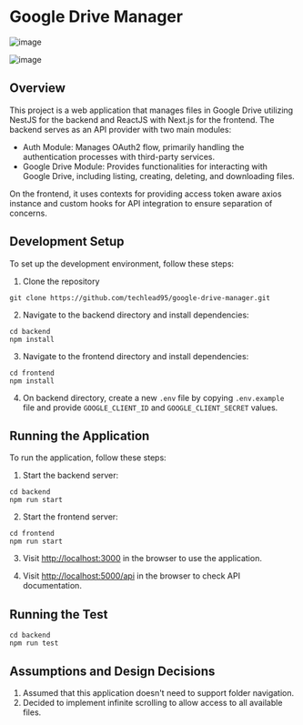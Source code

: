 # Google Drive Manager
![image](https://github.com/user-attachments/assets/692992ce-b379-4aa2-a463-a33c54d06982)

![image](https://github.com/user-attachments/assets/c1997984-67d2-410f-8aa5-5991f321a15c)


## Overview
This project is a web application that manages files in Google Drive utilizing NestJS for the backend and ReactJS with Next.js for the frontend. The backend serves as an API provider with two main modules:
- Auth Module: Manages OAuth2 flow, primarily handling the authentication processes with third-party services.
- Google Drive Module: Provides functionalities for interacting with Google Drive, including listing, creating, deleting, and downloading files.

On the frontend, it uses contexts for providing access token aware axios instance and custom hooks for API integration to ensure separation of concerns.

## Development Setup
To set up the development environment, follow these steps:

1. Clone the repository
```
git clone https://github.com/techlead95/google-drive-manager.git
```

2. Navigate to the backend directory and install dependencies:
```
cd backend
npm install
```

3. Navigate to the frontend directory and install dependencies:
```
cd frontend
npm install
```

4. On backend directory, create a new `.env` file by copying `.env.example` file and provide `GOOGLE_CLIENT_ID` and `GOOGLE_CLIENT_SECRET` values.

## Running the Application
To run the application, follow these steps:

1. Start the backend server:
```
cd backend
npm run start
```

2. Start the frontend server:
```
cd frontend
npm run start
```

3. Visit [http://localhost:3000](http://localhost:3000) in the browser to use the application.

4. Visit [http://localhost:5000/api](http://localhost:5000/api) in the browser to check API documentation.

## Running the Test
```
cd backend
npm run test
```

## Assumptions and Design Decisions
1. Assumed that this application doesn't need to support folder navigation.
2. Decided to implement infinite scrolling to allow access to all available files.
